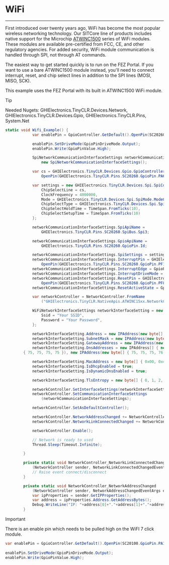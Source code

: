 # WiFi
---
First introduced over twenty years ago, WiFi has become the most popular wireless networking technology. Our SITCore line of products includes native support for the Microchip [ATWINC1500](https://www.microchip.com/wwwproducts/en/ATwinc1500) series of WiFi modules. These modules are available pre-certified from FCC, CE, and other regulatory agencies. For added security, WiFi module communication is handled through SPI, not through AT commands.

The easiest way to get started quickly is to run on the FEZ Portal. If you want to use a bare ATWINC1500 module instead, you'll need to connect interrupt, reset, and chip select lines in addition to the SPI lines (MOSI, MISO, SCK).

This example uses the FEZ Portal with its built in ATWINC1500 WiFi module.

>[!TIP]
>Needed Nugets: GHIElectronics.TinyCLR.Devices.Network, GHIElectronics.TinyCLR.Devices.Gpio, GHIElectronics.TinyCLR.Pins, System.Net

```cs
static void Wifi_Example() {
            var enablePin = GpioController.GetDefault().OpenPin(SC20260.GpioPin.PA8);

            enablePin.SetDriveMode(GpioPinDriveMode.Output);
            enablePin.Write(GpioPinValue.High);

            SpiNetworkCommunicationInterfaceSettings networkCommunicationInterfaceSettings =
                new SpiNetworkCommunicationInterfaceSettings();

            var cs = GHIElectronics.TinyCLR.Devices.Gpio.GpioController.GetDefault().
                OpenPin(GHIElectronics.TinyCLR.Pins.SC20260.GpioPin.PA6);

            var settings = new GHIElectronics.TinyCLR.Devices.Spi.SpiConnectionSettings() {
                ChipSelectLine = cs,
                ClockFrequency = 4000000,
                Mode = GHIElectronics.TinyCLR.Devices.Spi.SpiMode.Mode0,
                ChipSelectType = GHIElectronics.TinyCLR.Devices.Spi.SpiChipSelectType.Gpio,
                ChipSelectHoldTime = TimeSpan.FromTicks(10),
                ChipSelectSetupTime = TimeSpan.FromTicks(10)
            };

            networkCommunicationInterfaceSettings.SpiApiName =
                GHIElectronics.TinyCLR.Pins.SC20260.SpiBus.Spi3;

            networkCommunicationInterfaceSettings.GpioApiName =
                GHIElectronics.TinyCLR.Pins.SC20260.GpioPin.Id;

            networkCommunicationInterfaceSettings.SpiSettings = settings;
            networkCommunicationInterfaceSettings.InterruptPin = GHIElectronics.TinyCLR.Devices.Gpio.GpioController.GetDefault().
                OpenPin(GHIElectronics.TinyCLR.Pins.SC20260.GpioPin.PF10);
            networkCommunicationInterfaceSettings.InterruptEdge = GpioPinEdge.FallingEdge;
            networkCommunicationInterfaceSettings.InterruptDriveMode = GpioPinDriveMode.InputPullUp;
            networkCommunicationInterfaceSettings.ResetPin = GHIElectronics.TinyCLR.Devices.Gpio.GpioController.GetDefault().
                OpenPin(GHIElectronics.TinyCLR.Pins.SC20260.GpioPin.PF8);
            networkCommunicationInterfaceSettings.ResetActiveState = GpioPinValue.Low;

            var networkController = NetworkController.FromName
                ("GHIElectronics.TinyCLR.NativeApis.ATWINC15xx.NetworkController");

            WiFiNetworkInterfaceSettings networkInterfaceSetting = new WiFiNetworkInterfaceSettings() {
                Ssid = "Your SSID",
                Password = "Your Password",
            };

            networkInterfaceSetting.Address = new IPAddress(new byte[] { 192, 168, 1, 122 });
            networkInterfaceSetting.SubnetMask = new IPAddress(new byte[] { 255, 255, 255, 0 });
            networkInterfaceSetting.GatewayAddress = new IPAddress(new byte[] { 192, 168, 1, 1 });
            networkInterfaceSetting.DnsAddresses = new IPAddress[] { new IPAddress(new byte[]
        { 75, 75, 75, 75 }), new IPAddress(new byte[] { 75, 75, 75, 76 }) };

            networkInterfaceSetting.MacAddress = new byte[] { 0x00, 0x4, 0x00, 0x00, 0x00, 0x00 };
            networkInterfaceSetting.IsDhcpEnabled = true;
            networkInterfaceSetting.IsDynamicDnsEnabled = true;

            networkInterfaceSetting.TlsEntropy = new byte[] { 0, 1, 2, 3 };

            networkController.SetInterfaceSettings(networkInterfaceSetting);
            networkController.SetCommunicationInterfaceSettings
                (networkCommunicationInterfaceSettings);

            networkController.SetAsDefaultController();

            networkController.NetworkAddressChanged += NetworkController_NetworkAddressChanged;
            networkController.NetworkLinkConnectedChanged += NetworkController_NetworkLinkConnectedChanged;

            networkController.Enable();

            // Network is ready to used
            Thread.Sleep(Timeout.Infinite);

        }

        private static void NetworkController_NetworkLinkConnectedChanged
            (NetworkController sender, NetworkLinkConnectedChangedEventArgs e) {
            // Raise event connect/disconnect
        }

        private static void NetworkController_NetworkAddressChanged
            (NetworkController sender, NetworkAddressChangedEventArgs e) {
            var ipProperties = sender.GetIPProperties();
            var address = ipProperties.Address.GetAddressBytes();
            Debug.WriteLine("IP: "+address[0]+"."+address[1]+"."+address[2]+"."+address[3]);
        }
```

> [!IMPORTANT] 
> There is an enable pin which needs to be pulled high on the WiFI 7 click module. 

```cs
var enablePin = GpioController.GetDefault().OpenPin(SC20100.GpioPin.PA15);
            
enablePin.SetDriveMode(GpioPinDriveMode.Output);
enablePin.Write(GpioPinValue.High);
```




